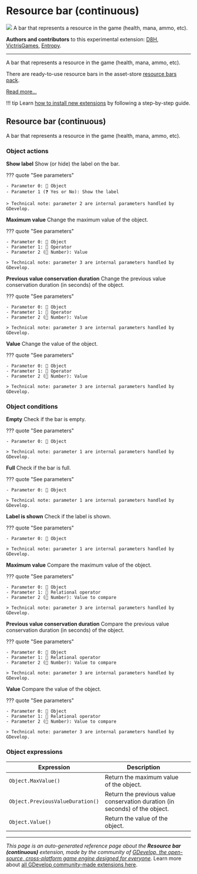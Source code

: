 # Resource bar (continuous)

<img src="https://asset-resources.gdevelop.io/public-resources/Icons/Glyphster Pack/Master/SVG/Interface Elements/ea06363a57846caab544f536b78a952234b68d4941d41c1577852a1d61aefec3_Interface Elements_interface_ui_loading_progress_bar.svg" class="extension-icon"></img>
A bar that represents a resource in the game (health, mana, ammo, etc).

**Authors and contributors** to this experimental extension: [D8H](https://gd.games/D8H), [VictrisGames](https://gd.games/VictrisGames), [Entropy](https://gd.games/Entropy).

---

A bar that represents a resource in the game (health, mana, ammo, etc).

There are ready-to-use resource bars in the asset-store [resource bars pack](https://editor.gdevelop.io/?initial-dialog=asset-store&asset-pack=resource-bars-resource-bars).

[Read more...](/gdevelop5/objects/resource-bar)

!!! tip
    Learn [how to install new extensions](/gdevelop5/extensions/search) by following a step-by-step guide.



## Resource bar (continuous) 

A bar that represents a resource in the game (health, mana, ammo, etc). 

### Object actions

**Show label**
Show (or hide) the label on the bar.

??? quote "See parameters"

    - Parameter 0: 👾 Object
    - Parameter 1 (❓ Yes or No): Show the label

    > Technical note: parameter 2 are internal parameters handled by GDevelop.

**Maximum value**
Change the maximum value of the object.

??? quote "See parameters"

    - Parameter 0: 👾 Object
    - Parameter 1: 🟰 Operator
    - Parameter 2 (🔢 Number): Value

    > Technical note: parameter 3 are internal parameters handled by GDevelop.

**Previous value conservation duration**
Change the previous value conservation duration (in seconds) of the object.

??? quote "See parameters"

    - Parameter 0: 👾 Object
    - Parameter 1: 🟰 Operator
    - Parameter 2 (🔢 Number): Value

    > Technical note: parameter 3 are internal parameters handled by GDevelop.

**Value**
Change the value of the object.

??? quote "See parameters"

    - Parameter 0: 👾 Object
    - Parameter 1: 🟰 Operator
    - Parameter 2 (🔢 Number): Value

    > Technical note: parameter 3 are internal parameters handled by GDevelop.

### Object conditions

**Empty**
Check if the bar is empty.

??? quote "See parameters"

    - Parameter 0: 👾 Object

    > Technical note: parameter 1 are internal parameters handled by GDevelop.

**Full**
Check if the bar is full.

??? quote "See parameters"

    - Parameter 0: 👾 Object

    > Technical note: parameter 1 are internal parameters handled by GDevelop.

**Label is shown**
Check if the label is shown.

??? quote "See parameters"

    - Parameter 0: 👾 Object

    > Technical note: parameter 1 are internal parameters handled by GDevelop.

**Maximum value**
Compare the maximum value of the object.

??? quote "See parameters"

    - Parameter 0: 👾 Object
    - Parameter 1: 🟰 Relational operator
    - Parameter 2 (🔢 Number): Value to compare

    > Technical note: parameter 3 are internal parameters handled by GDevelop.

**Previous value conservation duration**
Compare the previous value conservation duration (in seconds) of the object.

??? quote "See parameters"

    - Parameter 0: 👾 Object
    - Parameter 1: 🟰 Relational operator
    - Parameter 2 (🔢 Number): Value to compare

    > Technical note: parameter 3 are internal parameters handled by GDevelop.

**Value**
Compare the value of the object.

??? quote "See parameters"

    - Parameter 0: 👾 Object
    - Parameter 1: 🟰 Relational operator
    - Parameter 2 (🔢 Number): Value to compare

    > Technical note: parameter 3 are internal parameters handled by GDevelop.

### Object expressions

| Expression | Description |  |
|-----|-----|-----|
| `Object.MaxValue()` | Return the maximum value of the object. ||
| `Object.PreviousValueDuration()` | Return the previous value conservation duration (in seconds) of the object. ||
| `Object.Value()` | Return the value of the object. ||


---

*This page is an auto-generated reference page about the **Resource bar (continuous)** extension, made by the community of [GDevelop, the open-source, cross-platform game engine designed for everyone](https://gdevelop.io/).* Learn more about [all GDevelop community-made extensions here](/gdevelop5/extensions).